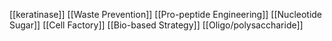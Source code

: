 [[keratinase]]
[[Waste Prevention]]
[[Pro-peptide Engineering]]
[[Nucleotide Sugar]]
[[Cell Factory]]
[[Bio-based Strategy]]
[[Oligo/polysaccharide]]
